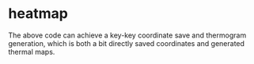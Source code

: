 # heatmap
The above code can achieve a key-key coordinate save and thermogram generation, which is both a bit directly saved coordinates and generated thermal maps.
